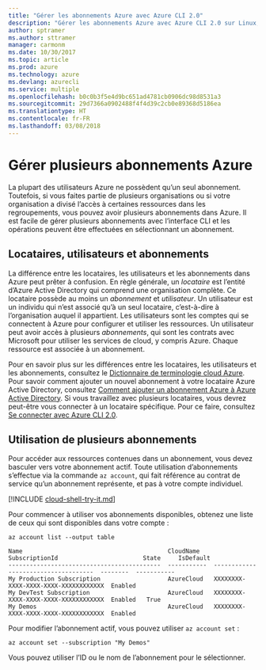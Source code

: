 ```yaml
---
title: "Gérer les abonnements Azure avec Azure CLI 2.0"
description: "Gérer les abonnements Azure avec Azure CLI 2.0 sur Linux, Mac ou Windows."
author: sptramer
ms.author: sttramer
manager: carmonm
ms.date: 10/30/2017
ms.topic: article
ms.prod: azure
ms.technology: azure
ms.devlang: azurecli
ms.service: multiple
ms.openlocfilehash: b0c0b3f5e4d9bc651ad4781cb0906dc98d8531a3
ms.sourcegitcommit: 29d7366a0902488f4f4d39c2cb0e89368d5186ea
ms.translationtype: HT
ms.contentlocale: fr-FR
ms.lasthandoff: 03/08/2018
---
```

# <a name="manage-multiple-azure-subscriptions"></a>Gérer plusieurs abonnements Azure

La plupart des utilisateurs Azure ne possèdent qu’un seul abonnement. Toutefois, si vous faites partie de plusieurs organisations ou si votre organisation a divisé l’accès à certaines ressources dans les regroupements, vous pouvez avoir plusieurs abonnements dans Azure. Il est facile de gérer plusieurs abonnements avec l’interface CLI et les opérations peuvent être effectuées en sélectionnant un abonnement.

## <a name="tenants-users-and-subscriptions"></a>Locataires, utilisateurs et abonnements

La différence entre les locataires, les utilisateurs et les abonnements dans Azure peut prêter à confusion. En règle générale, un _locataire_ est l’entité d’Azure Active Directory qui comprend une organisation complète. Ce locataire possède au moins un _abonnement_ et _utilisateur_. Un utilisateur est un individu qui n’est associé qu’à un seul locataire, c’est-à-dire à l’organisation auquel il appartient. Les utilisateurs sont les comptes qui se connectent à Azure pour configurer et utiliser les ressources. Un utilisateur peut avoir accès à plusieurs _abonnements_, qui sont les contrats avec Microsoft pour utiliser les services de cloud, y compris Azure. Chaque ressource est associée à un abonnement.

Pour en savoir plus sur les différences entre les locataires, les utilisateurs et les abonnements, consultez le [Dictionnaire de terminologie cloud Azure](/azure/azure-glossary-cloud-terminology).
Pour savoir comment ajouter un nouvel abonnement à votre locataire Azure Active Directory, consultez [Comment ajouter un abonnement Azure à Azure Active Directory](/azure/active-directory/active-directory-how-subscriptions-associated-directory).
Si vous travaillez avec plusieurs locataires, vous devrez peut-être vous connecter à un locataire spécifique. Pour ce faire, consultez [Se connecter avec Azure CLI 2.0](/cli/azure/authenticate-azure-cli).

## <a name="working-with-multiple-subscriptions"></a>Utilisation de plusieurs abonnements

Pour accéder aux ressources contenues dans un abonnement, vous devez basculer vers votre abonnement actif. Toute utilisation d’abonnements s’effectue via la commande `az account`, qui fait référence au contrat de service qu’un abonnement représente, et pas à votre compte individuel.

[!INCLUDE [cloud-shell-try-it.md](includes/cloud-shell-try-it.md)]

Pour commencer à utiliser vos abonnements disponibles, obtenez une liste de ceux qui sont disponibles dans votre compte :

```azurecli-interactive
az account list --output table
```

```Output
Name                                         CloudName    SubscriptionId                        State     IsDefault
-------------------------------------------  -----------  ------------------------------------  --------  -----------
My Production Subscription                   AzureCloud   XXXXXXXX-XXXX-XXXX-XXXX-XXXXXXXXXXXX  Enabled
My DevTest Subscription                      AzureCloud   XXXXXXXX-XXXX-XXXX-XXXX-XXXXXXXXXXXX  Enabled   True
My Demos                                     AzureCloud   XXXXXXXX-XXXX-XXXX-XXXX-XXXXXXXXXXXX  Enabled
```

Pour modifier l’abonnement actif, vous pouvez utiliser `az account set` :

```azurecli-interactive
az account set --subscription "My Demos"
```

Vous pouvez utiliser l’ID ou le nom de l’abonnement pour le sélectionner.
